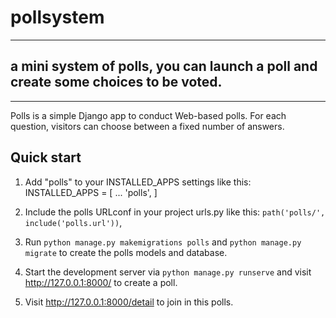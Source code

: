 # pollsystem
--------------
## a mini system of polls, you can launch a poll and create some choices to be voted.
--------------
Polls is a simple Django app to conduct Web-based polls. For each question, visitors can choose between a fixed number of answers.

Quick start
--------------

1. Add "polls" to your INSTALLED_APPS settings like this:
    INSTALLED_APPS = [
            ...
            'polls',
    ]

2. Include the polls URLconf in your project urls.py like this:
    `path('polls/', include('polls.url'))`,

3. Run `python manage.py makemigrations polls` and  `python manage.py migrate` to create the polls models and database.

4. Start the development server via `python manage.py runserve` and visit http://127.0.0.1:8000/ to create a poll.

5. Visit http://127.0.0.1:8000/detail to join in this polls.

